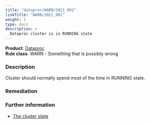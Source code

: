 ```yaml
---
title: "dataproc/WARN/2021_001"
linkTitle: "WARN/2021_001"
weight: 1
type: docs
description: >
  Dataproc cluster is in RUNNING state
---
```


**Product**: [Dataproc](https://cloud.google.com/dataproc)\
**Rule class**: WARN - Something that is possibly wrong

### Description

Cluster should normally spend most of the time in RUNNING state.

### Remediation

### Further information

- [The cluster state](https://cloud.google.com/dataproc/docs/reference/rest/v1/projects.regions.clusters#state)
